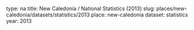 type: na
title: New Caledonia / National Statistics (2013)
slug: places/new-caledonia/datasets/statistics/2013
place: new-caledonia
dataset: statistics
year: 2013
